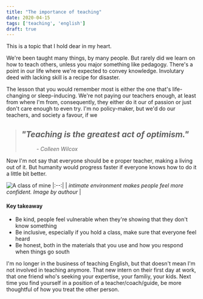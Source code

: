 ```yaml
---
title: "The importance of teaching"
date: 2020-04-15
tags: ['teaching', 'english']
draft: true
---
```


This is a topic that I hold dear in my heart.

We're been taught many things, by many people. But rarely did we learn on how to teach others, unless you major something like pedagogy. There's a point in our life where we're expected to convey knowledge. Involutary deed with lacking skill is a recipe for disaster.

The lesson that you would remember most is either the one that's life-changing or sleep-inducing. We're not paying our teachers enough, at least from where I'm from, consequently, they either do it our of passion or just don't care enough to even try. I'm no policy-maker, but we'd do our teachers, and society a favour, if we 

> ## *"Teaching is the greatest act of optimism."* </br>
> &nbsp; &nbsp; &nbsp; &nbsp; &nbsp; *- Colleen Wilcox*

Now I'm not say that everyone should be e proper teacher, making a living out of it. But humanity would progress faster if everyone knows how to do it a little bit better.

![A class of mine](/images/posts/article_1.jpg)
|:--:|
| *intimate environment makes people feel more confident. Image by authour* |

#### Key takeaway
* Be kind, people feel vulnerable when they're showing that they don't know something
* Be inclusive, especially if you hold a class, make sure that everyone feel heard
* Be honest, both in the materials that you use and how you respond when things go south

I'm no longer in the business of teaching English, but that doesn't mean I'm not involved in teaching anymore. That new intern on their first day at work, that one friend who's seeking your expertise, your familiy, your kids. Next time you find yourself in a position of a teacher/coach/guide, be more thoughtful of how you treat the other person.
